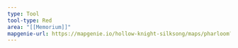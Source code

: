 ```yaml
---
type: Tool
tool-type: Red
area: "[[Memorium]]"
mapgenie-url: https://mapgenie.io/hollow-knight-silksong/maps/pharloom?locationIds=479121
---
```

